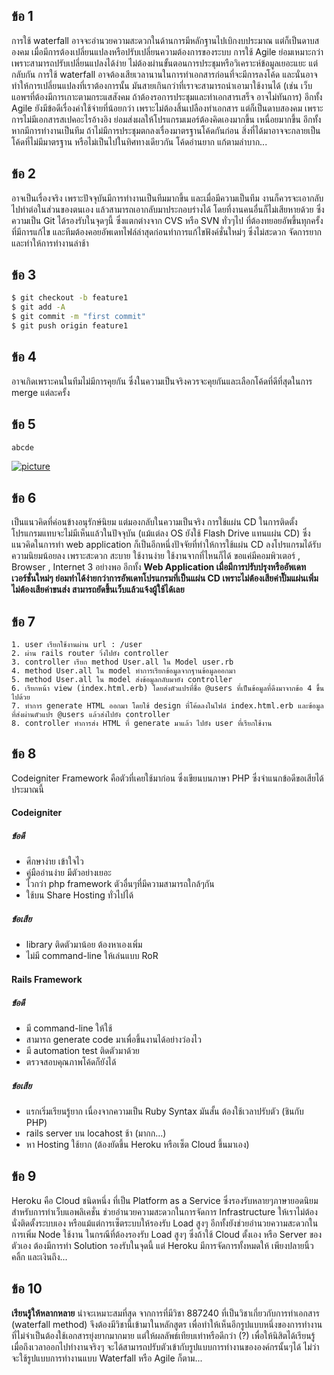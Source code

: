## ข้อ 1
การใช้ waterfall อาจจะอำนวยความสะดวกในด้านการมีหลักฐานไปเบิกงบประมาณ แต่ก็เป็นดาบสองคม เมื่อมีการต้องเปลี่ยนแปลงหรือปรับเปลี่ยนความต้องการของระบบ การใช้ Agile ย่อมเหมาะกว่า เพราะสามารถปรับเปลี่ยนแปลงได้ง่าย ไม่ต้องผ่านขั้นตอนการประชุมหรือวิเคราะห์ข้อมูลเยอะแยะ แต่กลับกัน การใช้ waterfall อาจต้องเสียเวลานานในการทำเอกสารก่อนที่จะมีการลงโค้ด และนั่นอาจทำให้การเปลี่ยนแปลงที่เราต้องการนั้น มันสายเกินกว่าที่เราจะสามารถนำเอามาใช้งานได้ (เช่น เว็บแอพฯที่ต้องมีการเกาะตามกระแสสังคม ถ้าต้องรอการประชุมและทำเอกสารเสร็จ อาจไม่ทันการ) อีกทั้ง Agile ยังมีข้อดีเรื่องค่าใช้จ่ายที่น้อยกว่า เพราะไม่ต้องสิ้นเปลืองทำเอกสาร แต่ก็เป็นดาบสองคม เพราะการไม่มีเอกสารสเปคอะไรอ้างอิง ย่อมส่งผลให้โปรแกรมเมอร์ต้องคิดเองมากขึ้น เหนื่อยมากขึ้น อีกทั้งหากมีการทำงานเป็นทีม ถ้าไม่มีการประชุมตกลงเรื่องมาตรฐานโค้ดกันก่อน สิ่งที่ได้มาอาจจะกลายเป็นโค้ดที่ไม่มีมาตรฐาน หรือไม่เป็นไปในทิศทางเดียวกัน โค้ดอ่านยาก แก้ตามลำบาก...

## ข้อ 2
อาจเป็นเรื่องจริง เพราะปัจจุบันมีการทำงานเป็นทีมมากขึ้น และเมื่อมีความเป็นทีม งานก็ควรจะเอากลับไปทำต่อในส่วนของตนเอง แล้วสามารถเอากลับมาประกอบร่างได้ โดยที่งานคนอื่นก็ไม่เสียหายด้วย ซึ่งความเป็น Git ได้รองรับในจุดๆนี้ ซึ่งแตกต่างจาก CVS หรือ SVN ทั่วๆไป ที่ต้องทยอยอัพขึ้นทุกครั้งที่มีการแก้ไข และทีมต้องคอยอัพเดทไฟล์ล่าสุดก่อนทำการแก้ไขฟังค์ชั่นใหม่ๆ ซึ่งไม่สะดวก จัดการยาก และทำให้การทำงานล่าช้า

## ข้อ 3
```sh
$ git checkout -b feature1
$ git add -A
$ git commit -m "first commit"
$ git push origin feature1
```

## ข้อ 4
อาจเกิดเพราะคนในทีมไม่มีการคุยกัน ซึ่งในความเป็นจริงควรจะคุยกันและเลือกโค้ดที่ดีที่สุดในการ merge แต่ละครั้ง 

## ข้อ 5
```sh
abcde
```
[![picture](http://i.imgur.com/PDalw7N.png)](http://i.imgur.com/PDalw7N.png)

## ข้อ 6
เป็นแนวคิดที่ค่อนข้างอนุรักษ์นิยม แต่มองกลับในความเป็นจริง การใช้แผ่น CD ในการติดตั้งโปรแกรมแทบจะไม่มีเห็นแล้วในปัจจุบัน (แม้แต่ลง OS ยังใช้ Flash Drive แทนแผ่น CD) ซึ่งแนวคิดในการทำ web application ก็เป็นอีกหนึ่งปัจจัยที่ทำให้การใช้แผ่น CD ลงโปรแกรมได้รับความนิยมน้อยลง เพราะสะดวก สะบาย ใช้งานง่าย ใช้งานจากที่ไหนก็ได้ ขอแค่มีคอมพิวเตอร์ , Browser , Internet 3 อย่างพอ อีกทั้ง **Web Application เมื่อมีการปรับปรุงหรืออัพเดทเวอร์ชั่นใหม่ๆ ย่อมทำได้ง่ายกว่าการอัพเดทโปรแกรมที่เป็นแผ่น CD เพราะไม่ต้องเสียค่าปั๊มแผ่นเพิ่ม ไม่ต้องเสียค่าขนส่ง สามารถยัดขึ้นเว็บแล้วแจ้งผู้ใช้ได้เลย**

## ข้อ 7
	1. user เรียกใช้งานผ่าน url : /user
	2. ผ่าน rails router วิ่งไปยัง controller
	3. controller เรียก method User.all ใน Model user.rb
	4. method User.all ใน model ทำการเรียกข้อมูลจากฐานข้อมูลออกมา
	5. method User.all ใน model ส่งข้อมูลกลับมายัง controller
	6. เรียกหน้า view (index.html.erb) โดยส่งตัวแปรที่ชื่อ @users ที่เป็นข้อมูลที่ดึงมาจากข้อ 4 ขึ้นไปด้วย
	7. ทำการ generate HTML ออกมา โดยใช้ design ที่โค้ดลงในไฟล์ index.html.erb และข้อมูลที่ส่งผ่านตัวแปร @users แล้วส่งไปยัง controller
	8. controller ทำการส่ง HTML ที่ generate มาแล้ว ไปยัง user ที่เรียกใช้งาน

## ข้อ 8
Codeigniter Framework คือตัวที่เคยใช้มาก่อน ซึ่งเขียนบนภาษา PHP ซึ่งจำแนกข้อดีขอเสียได้ประมาณนี้
#### Codeigniter
##### ข้อดี
- ศึกษาง่าย เข้าใจไว
- คู่มืออ่านง่าย มีตัวอย่างเยอะ
- ไวกว่า php framework ตัวอื่นๆที่มีความสามารถใกล้ๆกัน
- ใช้บน Share Hosting ทั่วไปได้
##### ข้อเสีย
- library ติดตัวมาน้อย ต้องหาเองเพิ่ม
- ไม่มี command-line ให้เล่นแบบ RoR

#### Rails Framework
##### ข้อดี
- มี command-line ให้ใช้
- สามารถ generate code มาเพื่อขึ้นงานได้อย่างว่องไว
- มี automation test ติดตัวมาด้วย
- ตรวจสอบคุณภาพโค้ดก็ยังได้
##### ข้อเสีย
- แรกเริ่มเรียนรู้ยาก เนื่องจากความเป็น Ruby Syntax มันสั้น ต้องใช้เวลาปรับตัว (ชินกับ PHP)
- rails server บน locahost ช้า (มากก...)
- หา Hosting ใช้ยาก (ต้องยัดขึ้น Heroku หรือเซ็ต Cloud ขึ้นมาเอง)


## ข้อ 9
Heroku คือ Cloud ชนิดหนึ่ง ที่เป็น Platform as a Service ซึ่งรองรับหลายๆภาษายอดนิยมสำหรับการทำเว็บแอพลิเคชั่น ช่วยอำนวยความสะดวกในการจัดการ Infrastructure ให้เราไม่ต้องนั่งติดตั้งระบบเอง หรือแม้แต่การเซ็ตระบบให้รองรับ Load สูงๆ อีกทั้งยังช่วยอำนวยความสะดวกในการเพิ่ม Node ใช้งาน ในกรณีที่ต้องรองรับ Load สูงๆ ซึ่งถ้าใช้ Cloud ตั้งเอง หรือ Server ของตัวเอง ต้องมีการทำ Solution รองรับในจุดนี้ แต่ Heroku มีการจัดการทั้งหมดให้ เพียงปลายนิ้วคลิ้ก และเงินถึง...



## ข้อ 10
**เรียนรู้ให้หลากหลาย** น่าจะเหมาะสมที่สุด จากการที่มีวิชา 887240 ที่เป็นวิชาเกี่ยวกับการทำเอกสาร (waterfall method) จึงต้องมีวิชานี้เข้ามาในหลักสูตร เพื่อทำให้เห็นอีกรูปแบบหนึ่งของการทำงานที่ไม่จำเป็นต้องใช้เอกสารยุ่งยากมากมาย แต่ให้ผลลัพธ์เทียบเท่าหรือดีกว่า (?) เพื่อให้นิสิตได้เรียนรู้ เมื่อถึงเวลาออกไปทำงานจริงๆ จะได้สามารถปรับตัวเข้ากับรูปแบบการทำงานขององค์กรนั้นๆได้ ไม่ว่าจะใช้รูปแบบการทำงานแบบ Waterfall หรือ Agile ก็ตาม...